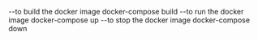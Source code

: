 --to build the docker image
    docker-compose build
--to run the docker image
    docker-compose up
--to stop the docker image 
    docker-compose down